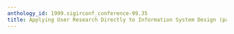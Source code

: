 ```yaml
---
anthology_id: 1999.sigirconf_conference-99.35
title: Applying User Research Directly to Information System Design (panel session)
---
```

